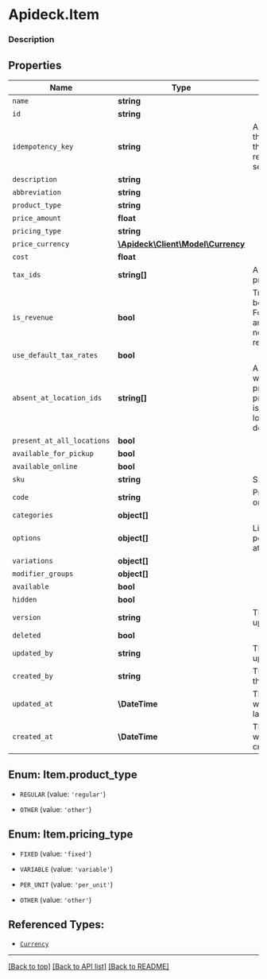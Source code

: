 # Apideck.Item

### Description

## Properties
Name | Type | Description | Notes
------------ | ------------- | ------------- | -------------
`name` | **string** |  | 
`id` | **string** |  | [optional] 
`idempotency_key` | **string** | A value you specify that uniquely identifies this request among requests you have sent. | [optional] 
`description` | **string** |  | [optional] 
`abbreviation` | **string** |  | [optional] 
`product_type` | **string** |  | [optional] 
`price_amount` | **float** |  | [optional] 
`pricing_type` | **string** |  | [optional] 
`price_currency` | [**\Apideck\Client\Model\Currency**](Currency.md) |  | [optional] 
`cost` | **float** |  | [optional] 
`tax_ids` | **string[]** | A list of Tax IDs for the product. | [optional] 
`is_revenue` | **bool** | True if this item should be counted as revenue. For example, gift cards and donations would not be counted as revenue. | [optional] 
`use_default_tax_rates` | **bool** |  | [optional] 
`absent_at_location_ids` | **string[]** | A list of locations where the object is not present, even if present_at_all_locations is true. This can include locations that are deactivated. | [optional] 
`present_at_all_locations` | **bool** |  | [optional] 
`available_for_pickup` | **bool** |  | [optional] 
`available_online` | **bool** |  | [optional] 
`sku` | **string** | SKU of the item | [optional] 
`code` | **string** | Product code, e.g. UPC or EAN | [optional] 
`categories` | **object[]** |  | [optional] 
`options` | **object[]** | List of options pertaining to this item's attribute variation | [optional] 
`variations` | **object[]** |  | [optional] 
`modifier_groups` | **object[]** |  | [optional] 
`available` | **bool** |  | [optional] 
`hidden` | **bool** |  | [optional] 
`version` | **string** | The user who last updated the object. | [optional] 
`deleted` | **bool** |  | [optional] 
`updated_by` | **string** | The user who last updated the object. | [optional] 
`created_by` | **string** | The user who created the object. | [optional] 
`updated_at` | **\DateTime** | The date and time when the object was last updated. | [optional] 
`created_at` | **\DateTime** | The date and time when the object was created. | [optional] 





<a name="PRODUCT_TYPE"></a>
## Enum: Item.product_type


* `REGULAR` (value: `'regular'`)

* `OTHER` (value: `'other'`)




<a name="PRICING_TYPE"></a>
## Enum: Item.pricing_type


* `FIXED` (value: `'fixed'`)

* `VARIABLE` (value: `'variable'`)

* `PER_UNIT` (value: `'per_unit'`)

* `OTHER` (value: `'other'`)




## Referenced Types:








* [`Currency`](Currency.md)























---

[[Back to top]](#) [[Back to API list]](../../../../README.md#documentation-for-api-endpoints) [[Back to README]](../../../../README.md)


